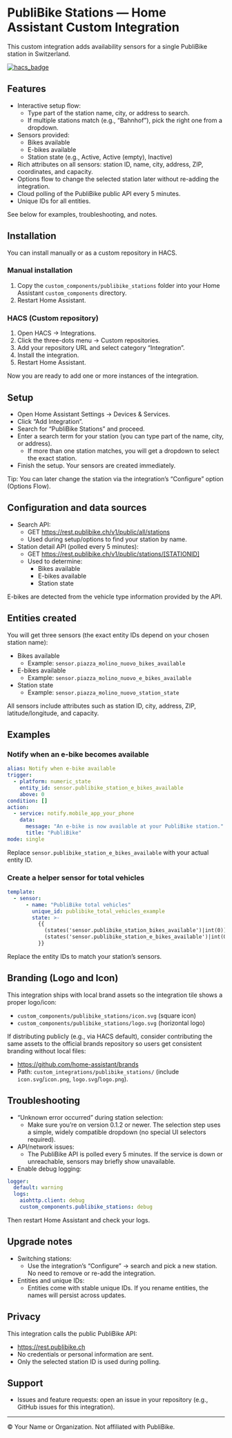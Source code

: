 # PubliBike Stations — Home Assistant Custom Integration

This custom integration adds availability sensors for a single PubliBike station in Switzerland.

[![hacs_badge](https://img.shields.io/badge/HACS-Custom-41BDF5.svg)](https://github.com/hacs/integration)

## Features

- Interactive setup flow:
  - Type part of the station name, city, or address to search.
  - If multiple stations match (e.g., “Bahnhof”), pick the right one from a dropdown.
- Sensors provided:
  - Bikes available
  - E-bikes available
  - Station state (e.g., Active, Active (empty), Inactive)
- Rich attributes on all sensors: station ID, name, city, address, ZIP, coordinates, and capacity.
- Options flow to change the selected station later without re-adding the integration.
- Cloud polling of the PubliBike public API every 5 minutes.
- Unique IDs for all entities.

See below for examples, troubleshooting, and notes.

## Installation

You can install manually or as a custom repository in HACS.

### Manual installation

1. Copy the `custom_components/publibike_stations` folder into your Home Assistant `custom_components` directory.
2. Restart Home Assistant.

### HACS (Custom repository)

1. Open HACS → Integrations.
2. Click the three-dots menu → Custom repositories.
3. Add your repository URL and select category “Integration”.
4. Install the integration.
5. Restart Home Assistant.

Now you are ready to add one or more instances of the integration.

## Setup

- Open Home Assistant Settings → Devices & Services.
- Click “Add Integration”.
- Search for “PubliBike Stations” and proceed.
- Enter a search term for your station (you can type part of the name, city, or address).
  - If more than one station matches, you will get a dropdown to select the exact station.
- Finish the setup. Your sensors are created immediately.

Tip: You can later change the station via the integration’s “Configure” option (Options Flow).

## Configuration and data sources

- Search API:
  - GET https://rest.publibike.ch/v1/public/all/stations
  - Used during setup/options to find your station by name.
- Station detail API (polled every 5 minutes):
  - GET https://rest.publibike.ch/v1/public/stations/[STATIONID]
  - Used to determine:
    - Bikes available
    - E-bikes available
    - Station state

E-bikes are detected from the vehicle type information provided by the API.

## Entities created

You will get three sensors (the exact entity IDs depend on your chosen station name):

- Bikes available
  - Example: `sensor.piazza_molino_nuovo_bikes_available`
- E-bikes available
  - Example: `sensor.piazza_molino_nuovo_e_bikes_available`
- Station state
  - Example: `sensor.piazza_molino_nuovo_station_state`

All sensors include attributes such as station ID, city, address, ZIP, latitude/longitude, and capacity.

## Examples

### Notify when an e-bike becomes available

```yaml
alias: Notify when e-bike available
trigger:
  - platform: numeric_state
    entity_id: sensor.publibike_station_e_bikes_available
    above: 0
condition: []
action:
  - service: notify.mobile_app_your_phone
    data:
      message: "An e-bike is now available at your PubliBike station."
      title: "PubliBike"
mode: single
```

Replace `sensor.publibike_station_e_bikes_available` with your actual entity ID.

### Create a helper sensor for total vehicles

```yaml
template:
  - sensor:
      - name: "PubliBike total vehicles"
        unique_id: publibike_total_vehicles_example
        state: >-
          {{
            (states('sensor.publibike_station_bikes_available')|int(0)) +
            (states('sensor.publibike_station_e_bikes_available')|int(0))
          }}
```

Replace the entity IDs to match your station’s sensors.

## Branding (Logo and Icon)

This integration ships with local brand assets so the integration tile shows a proper logo/icon:

- `custom_components/publibike_stations/icon.svg` (square icon)
- `custom_components/publibike_stations/logo.svg` (horizontal logo)

If distributing publicly (e.g., via HACS default), consider contributing the same assets to the official brands repository so users get consistent branding without local files:
- https://github.com/home-assistant/brands
- Path: `custom_integrations/publibike_stations/` (include `icon.svg`/`icon.png`, `logo.svg`/`logo.png`).

## Troubleshooting

- “Unknown error occurred” during station selection:
  - Make sure you’re on version 0.1.2 or newer. The selection step uses a simple, widely compatible dropdown (no special UI selectors required).
- API/network issues:
  - The PubliBike API is polled every 5 minutes. If the service is down or unreachable, sensors may briefly show unavailable.
- Enable debug logging:

```yaml
logger:
  default: warning
  logs:
    aiohttp.client: debug
    custom_components.publibike_stations: debug
```

Then restart Home Assistant and check your logs.

## Upgrade notes

- Switching stations:
  - Use the integration’s “Configure” → search and pick a new station. No need to remove or re-add the integration.
- Entities and unique IDs:
  - Entities come with stable unique IDs. If you rename entities, the names will persist across updates.

## Privacy

This integration calls the public PubliBike API:
- https://rest.publibike.ch
- No credentials or personal information are sent.
- Only the selected station ID is used during polling.

## Support

- Issues and feature requests: open an issue in your repository (e.g., GitHub issues for this integration).

---
© Your Name or Organization. Not affiliated with PubliBike.
